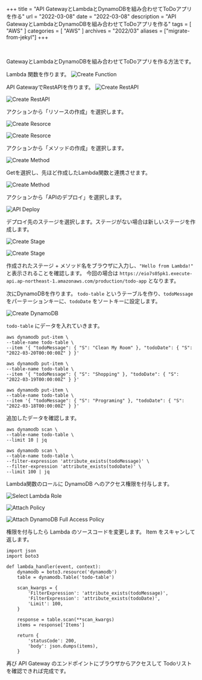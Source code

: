 +++
title =  "API GatewayとLambdaとDynamoDBを組み合わせてToDoアプリを作る"
url = "2022-03-08"
date = "2022-03-08"
description = "API GatewayとLambdaとDynamoDBを組み合わせてToDoアプリを作る"
tags = [
  "AWS"
]
categories = [
  "AWS"
]
archives = "2022/03"
aliases = ["migrate-from-jekyl"]
+++

<br>

GatewayとLambdaとDynamoDBを組み合わせてToDoアプリを作る方法です。

Lambda 関数を作ります。
![Create Function](1.png)

API GatewayでRestAPIを作ります。
![Create RestAPI](2.png)

![Create RestAPI](3.png)

アクションから「リソースの作成」を選択します。

![Create Resorce](4.png)

![Create Resorce](5.png)

アクションから「メソッドの作成」を選択します。

![Create Method](6.png)

Getを選択し、先ほど作成したLambda関数と連携させます。

![Create Method](7.png)

アクションから「APIのデプロイ」を選択します。

![API Deploy](8.png)

デプロイ先のステージを選択します。ステージがない場合は新しいステージを作成します。

![Create Stage](9.png)

![Create Stage](10.png)

作成されたステージ + メソッド名をブラウザに入力し、`"Hello from Lambda!"` と表示されることを確認します。
今回の場合は `https://eio7s05pk1.execute-api.ap-northeast-1.amazonaws.com/production/todo-app` となります。



次にDynamoDBを作ります。
`todo-table` というテーブルを作り、`todoMessage` をパーテーションキーに、`todoDate` をソートキーに設定します。

![Create DynamoDB](11.png)

`todo-table` にデータを入れていきます。

```
aws dynamodb put-item \
--table-name todo-table \
--item '{ "todoMessage": { "S": "Clean My Room" }, "todoDate": { "S": "2022-03-20T00:00:00Z" } }'
```

```
aws dynamodb put-item \
--table-name todo-table \
--item '{ "todoMessage": { "S": "Shopping" }, "todoDate": { "S": "2022-03-19T00:00:00Z" } }'
```

```
aws dynamodb put-item \
--table-name todo-table \
--item '{ "todoMessage": { "S": "Programing" }, "todoDate": { "S": "2022-03-18T00:00:00Z" } }'
```

追加したデータを確認します。

```
aws dynamodb scan \
--table-name todo-table \
--limit 10 | jq
```

```
aws dynamodb scan \
--table-name todo-table \
--filter-expression 'attribute_exists(todoMessage)' \
--filter-expression 'attribute_exists(todoDate)' \
--limit 100 | jq
```

Lambda関数のロールに DynamoDB へのアクセス権限を付与します。

![Select Lambda Role](12.png)

![Attach Policy](13.png)

![Attach DynamoDB Full Access Policy](14.png)

権限を付与したら Lambda のソースコードを変更します。
Item をスキャンして返します。

```
import json
import boto3

def lambda_handler(event, context):    
    dynamodb = boto3.resource('dynamodb')
    table = dynamodb.Table('todo-table')
    
    scan_kwargs = {
        'FilterExpression': 'attribute_exists(todoMessage)',
        'FilterExpression': 'attribute_exists(todoDate)',
        'Limit': 100,
    }
    
    response = table.scan(**scan_kwargs)
    items = response['Items']    
    
    return {
        'statusCode': 200,
        'body': json.dumps(items),
    }
```

再び API Gateway のエンドポイントにブラウザからアクセスして Todoリストを確認できれば完成です。
